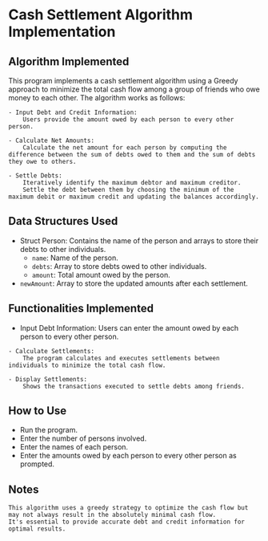 # Cash Settlement Algorithm Implementation
## Algorithm Implemented

This program implements a cash settlement algorithm using a Greedy approach to minimize the total cash flow among a group of friends who owe money to each other. The algorithm works as follows:

    - Input Debt and Credit Information:
        Users provide the amount owed by each person to every other person.

    - Calculate Net Amounts:
        Calculate the net amount for each person by computing the difference between the sum of debts owed to them and the sum of debts they owe to others.

    - Settle Debts:
        Iteratively identify the maximum debtor and maximum creditor.
        Settle the debt between them by choosing the minimum of the maximum debit or maximum credit and updating the balances accordingly.

## Data Structures Used

   - Struct Person:
        Contains the name of the person and arrays to store their debts to other individuals.
        - `name`: Name of the person.
        - `debts`: Array to store debts owed to other individuals.
        - `amount`: Total amount owed by the person.
   - `newAmount`: Array to store the updated amounts after each settlement.

## Functionalities Implemented

   - Input Debt Information:
        Users can enter the amount owed by each person to every other person.

    - Calculate Settlements:
        The program calculates and executes settlements between individuals to minimize the total cash flow.

    - Display Settlements:
        Shows the transactions executed to settle debts among friends.

## How to Use

   - Run the program.
   - Enter the number of persons involved.
   - Enter the names of each person.
   - Enter the amounts owed by each person to every other person as prompted.

## Notes

    This algorithm uses a greedy strategy to optimize the cash flow but may not always result in the absolutely minimal cash flow.
    It's essential to provide accurate debt and credit information for optimal results.
